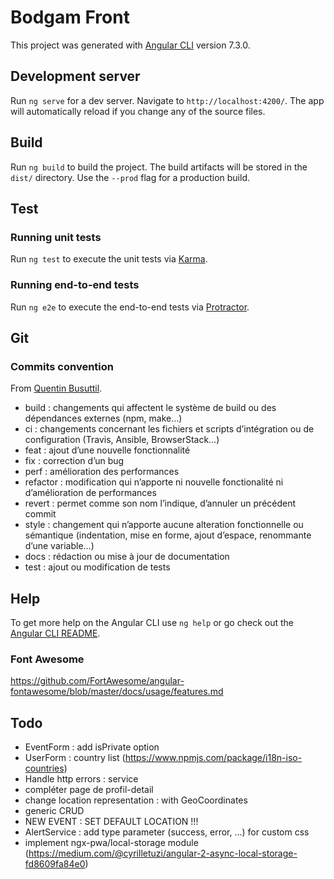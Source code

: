 # Bodgam Front

This project was generated with [Angular CLI](https://github.com/angular/angular-cli) version 7.3.0.

## Development server

Run `ng serve` for a dev server. Navigate to `http://localhost:4200/`. The app will automatically reload if you change any of the source files.

## Build

Run `ng build` to build the project. The build artifacts will be stored in the `dist/` directory. Use the `--prod` flag for a production build.

## Test

### Running unit tests

Run `ng test` to execute the unit tests via [Karma](https://karma-runner.github.io).

### Running end-to-end tests

Run `ng e2e` to execute the end-to-end tests via [Protractor](http://www.protractortest.org/).

## Git

### Commits convention

From [Quentin Busuttil](https://buzut.net/git-bien-nommer-ses-commits/).

- build : changements qui affectent le système de build ou des dépendances externes (npm, make…)
- ci : changements concernant les fichiers et scripts d’intégration ou de configuration (Travis, Ansible, BrowserStack…)
- feat : ajout d’une nouvelle fonctionnalité
- fix : correction d’un bug
- perf : amélioration des performances
- refactor : modification qui n’apporte ni nouvelle fonctionalité ni d’amélioration de performances
- revert : permet comme son nom l’indique, d’annuler un précédent commit
- style : changement qui n’apporte aucune alteration fonctionnelle ou sémantique (indentation, mise en forme, ajout d’espace, renommante d’une variable…)
- docs : rédaction ou mise à jour de documentation
- test : ajout ou modification de tests

## Help

To get more help on the Angular CLI use `ng help` or go check out the [Angular CLI README](https://github.com/angular/angular-cli/blob/master/README.md).

### Font Awesome

https://github.com/FortAwesome/angular-fontawesome/blob/master/docs/usage/features.md

## Todo

- EventForm : add isPrivate option
- UserForm : country list (https://www.npmjs.com/package/i18n-iso-countries)
- Handle http errors : service
- compléter page de profil-detail
- change location representation : with GeoCoordinates
- generic CRUD
- NEW EVENT : SET DEFAULT LOCATION !!!
- AlertService : add type parameter (success, error, ...) for custom css
- implement ngx-pwa/local-storage module (https://medium.com/@cyrilletuzi/angular-2-async-local-storage-fd8609fa84e0)
